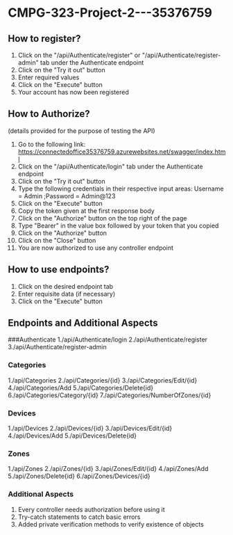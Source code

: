 # CMPG-323-Project-2---35376759

## How to register?
1. Click on the "/api/Authenticate/register" or "/api/Authenticate/register-admin"  tab under the Authenticate endpoint
2. Click on the "Try it out" button
3. Enter required values
4. Click on the "Execute" button
5. Your account has now been registered

## How to Authorize?
(details provided for the purpose of testing the API)
1. Go to the following link: https://connectedoffice35376759.azurewebsites.net/swagger/index.html
2. Click on the "/api/Authenticate/login" tab under the Authenticate endpoint
3. Click on the "Try it out" button
4. Type the following credentials in their respective input areas: Username = Admin  ;Password = Admin@123
5. Click on the "Execute" button
6. Copy the token given at the first response body
7. Click on the "Authorize" button on the top right of the page
8. Type "Bearer" in the value box followed by your token that you copied
9. Click on the "Authorize" button
10. Click on the "Close" button
11. You are now authorized to use any controller endpoint



## How to use endpoints?
1. Click on the desired endpoint tab
2. Enter requisite data (if necessary)
3. Click on the "Execute" button


## Endpoints and Additional Aspects
###Authenticate
1./api/Authenticate/login
2./api/Authenticate/register
3./api/Authenticate/register-admin

### Categories
1./api/Categories
2./api/Categories/{id}
3./api/Categories/Edit/{id}
4./api/Categories/Add
5./api/Categories/Delete{id}
6./api/Categories/Category/{id}
7./api/Categories/NumberOfZones/{id}

### Devices
1./api/Devices
2./api/Devices/{id}
3./api/Devices/Edit/{id}
4./api/Devices/Add
5./api/Devices/Delete{id}

### Zones
1./api/Zones
2./api/Zones/{id}
3./api/Zones/Edit/{id}
4./api/Zones/Add
5./api/Zones/Delete{id}
6./api/Zones/Devices/{id}

### Additional Aspects
1. Every controller needs authorization before using it
2. Try-catch statements to catch basic errors
3. Added private verification methods to verify existence of objects

